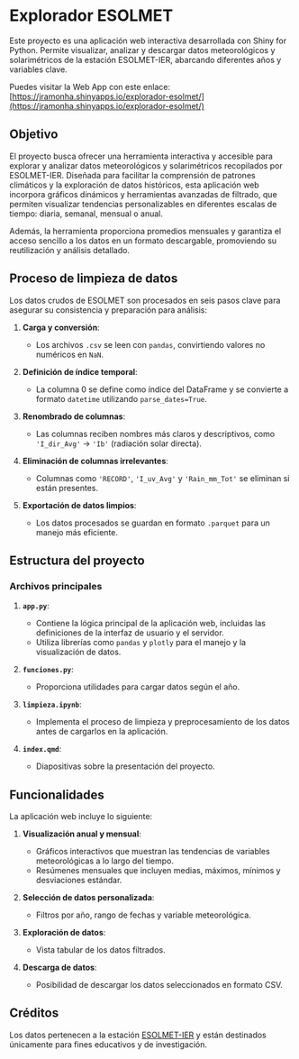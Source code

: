 # Explorador ESOLMET

Este proyecto es una aplicación web interactiva desarrollada con Shiny for Python. Permite visualizar, analizar y descargar datos meteorológicos y solarimétricos de la estación ESOLMET-IER, abarcando diferentes años y variables clave.

Puedes visitar la Web App con este enlace:
[https://jramonha.shinyapps.io/explorador-esolmet/](https://jramonha.shinyapps.io/explorador-esolmet/)


## Objetivo

El proyecto busca ofrecer una herramienta interactiva y accesible para explorar y analizar datos meteorológicos y solarimétricos recopilados por ESOLMET-IER. Diseñada para facilitar la comprensión de patrones climáticos y la exploración de datos históricos, esta aplicación web incorpora gráficos dinámicos y herramientas avanzadas de filtrado, que permiten visualizar tendencias personalizables en diferentes escalas de tiempo: diaria, semanal, mensual o anual.

Además, la herramienta proporciona promedios mensuales y garantiza el acceso sencillo a los datos en un formato descargable, promoviendo su reutilización y análisis detallado.


## Proceso de limpieza de datos

Los datos crudos de ESOLMET son procesados en seis pasos clave para asegurar su consistencia y preparación para análisis:

1. **Carga y conversión**:  
   - Los archivos `.csv` se leen con `pandas`, convirtiendo valores no numéricos en `NaN`.

2. **Definición de índice temporal**:  
   - La columna 0 se define como índice del DataFrame y se convierte a formato `datetime` utilizando `parse_dates=True`.

3. **Renombrado de columnas**:  
   - Las columnas reciben nombres más claros y descriptivos, como `'I_dir_Avg'` → `'Ib'` (radiación solar directa).

4. **Eliminación de columnas irrelevantes**:  
   - Columnas como `'RECORD'`, `'I_uv_Avg'` y `'Rain_mm_Tot'` se eliminan si están presentes.

5. **Exportación de datos limpios**:  
   - Los datos procesados se guardan en formato `.parquet` para un manejo más eficiente.


## Estructura del proyecto

### Archivos principales

1. **`app.py`**:
   - Contiene la lógica principal de la aplicación web, incluidas las definiciones de la interfaz de usuario y el servidor.
   - Utiliza librerías como `pandas` y `plotly` para el manejo y la visualización de datos.

2. **`funciones.py`**:
   - Proporciona utilidades para cargar datos según el año.

3. **`limpieza.ipynb`**:
   - Implementa el proceso de limpieza y preprocesamiento de los datos antes de cargarlos en la aplicación.

4. **`index.qmd`**:
   - Diapositivas sobre la presentación del proyecto.


## Funcionalidades

La aplicación web incluye lo siguiente:

1. **Visualización anual y mensual**:
   - Gráficos interactivos que muestran las tendencias de variables meteorológicas a lo largo del tiempo.
   - Resúmenes mensuales que incluyen medias, máximos, mínimos y desviaciones estándar.

2. **Selección de datos personalizada**:
   - Filtros por año, rango de fechas y variable meteorológica.

3. **Exploración de datos**:
   - Vista tabular de los datos filtrados.

4. **Descarga de datos**:
   - Posibilidad de descargar los datos seleccionados en formato CSV.


## Créditos
Los datos pertenecen a la estación [ESOLMET-IER](https://esolmet.ier.unam.mx/) y están destinados únicamente para fines educativos y de investigación.
